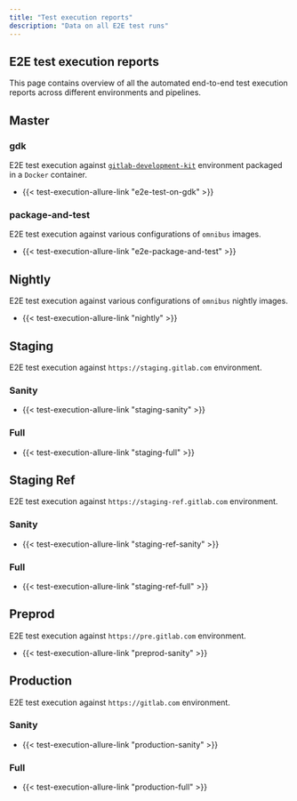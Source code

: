 ```yaml
---
title: "Test execution reports"
description: "Data on all E2E test runs"
---
```


## E2E test execution reports


This page contains overview of all the automated end-to-end test execution reports across different environments and pipelines.

## Master

### gdk

E2E test execution against [`gitlab-development-kit`](https://gitlab.com/gitlab-org/gitlab-development-kit) environment packaged in a `Docker` container.

- {{< test-execution-allure-link "e2e-test-on-gdk" >}}

### package-and-test

E2E test execution against various configurations of `omnibus` images.

- {{< test-execution-allure-link "e2e-package-and-test" >}}

## Nightly

E2E test execution against various configurations of `omnibus` nightly images.

- {{< test-execution-allure-link "nightly" >}}

## Staging

E2E test execution against `https://staging.gitlab.com` environment.

### Sanity

- {{< test-execution-allure-link "staging-sanity" >}}

### Full

- {{< test-execution-allure-link "staging-full" >}}

## Staging Ref

E2E test execution against `https://staging-ref.gitlab.com` environment.

### Sanity

- {{< test-execution-allure-link "staging-ref-sanity" >}}

### Full

- {{< test-execution-allure-link "staging-ref-full" >}}

## Preprod

E2E test execution against `https://pre.gitlab.com` environment.

- {{< test-execution-allure-link "preprod-sanity" >}}

## Production

E2E test execution against `https://gitlab.com` environment.

### Sanity

- {{< test-execution-allure-link "production-sanity" >}}

### Full

- {{< test-execution-allure-link "production-full" >}}
